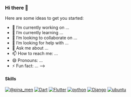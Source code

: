 ### Hi there 👋


Here are some ideas to get you started:

- 🔭 I’m currently working on ...
- 🌱 I’m currently learning ...
- 👯 I’m looking to collaborate on ...
- 🤔 I’m looking for help with ...
- 💬 Ask me about ...
- 📫 How to reach me: ...
- 😄 Pronouns: ...
- ⚡ Fun fact: ...
-->

#### Skills

[![@pina_men](https://img.shields.io/badge/pina_men-E4405F?style=for-the-badge&logo=instagram&logoColor=white)](https://instagram.com/pina_men)
[![Dart](https://img.shields.io/badge/Dart-0175C2?style=for-the-badge&logo=dart&logoColor=white)](https://github.com/Gyekye)
[![Flutter](https://img.shields.io/badge/Flutter-02569B?style=for-the-badge&logo=flutter&logoColor=white)](https://github.com/Gyekye)
[![python](https://img.shields.io/badge/Python-3776AB?style=for-the-badge&logo=python&logoColor=white)](https://github.com/Gyekye)
[![Django](https://img.shields.io/badge/Django-092E20?style=for-the-badge&logo=django&logoColor=white)](https://github.com/Gyekye)
[![ubuntu](https://img.shields.io/badge/Ubuntu-E95420?style=for-the-badge&logo=ubuntu&logoColor=white)](https://github.com/Gyekye)
